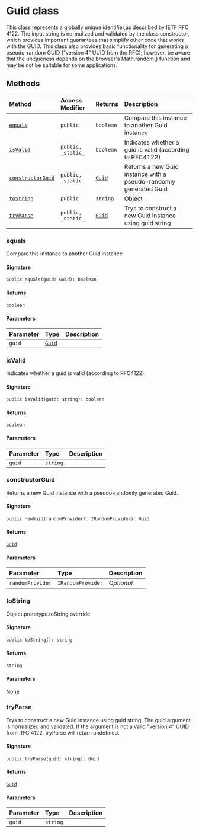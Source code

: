 # Guid class





This class represents a globally unique identifier,as described by 
IETF RFC 4122. The input string is normalized and validated by the class 
constructor, which provides important guarantees that simplify other code 
that works with the GUID. This class also provides basic functionality 
for generating a pseudo-random GUID ("version 4" UUID from the RFC); 
however, be aware that the uniqueness depends on the browser's 
Math.random() function and may be not be suitable for some applications. 







## Methods

| Method	   | Access Modifier | Returns	| Description|
|:-------------|:----|:-------|:-----------|
|[`equals`](#equals)     | `public` | `boolean` | Compare this instance to another Guid instance   |
|[`isValid`](#isvalid)     | `public, _static_` | `boolean` | Indicates whether a guid is valid (according to RFC4122) |
|[`constructorGuid`](#constructorguid)     | `public, _static_` | [`Guid`](guid.md) | Returns a new Guid instance with a pseudo-randomly generated Guid |
|[`toString`](#tostring)     | `public` | `string` | Object |
|[`tryParse`](#tryparse)     | `public, _static_` | [`Guid`](guid.md) | Trys to construct a new Guid instance using guid string |




### equals

Compare this instance to another Guid instance 


#### Signature
`public equals(guid: Guid): boolean`

#### Returns
`boolean`

#### Parameters


| Parameter	   | Type    | Description |
|:-------------|:---------------|:------------|
| `guid`    | [`Guid`](guid.md) |  |


### isValid

Indicates whether a guid is valid (according to RFC4122). 


#### Signature
`public isValid(guid: string): boolean`

#### Returns
`boolean`

#### Parameters


| Parameter	   | Type    | Description |
|:-------------|:---------------|:------------|
| `guid`    | `string` |  |


### constructorGuid

Returns a new Guid instance with a pseudo-randomly generated Guid. 


#### Signature
`public newGuid(randomProvider?: IRandomProvider): Guid`

#### Returns
[`Guid`](guid.md)

#### Parameters


| Parameter	   | Type    | Description |
|:-------------|:---------------|:------------|
| `randomProvider`    | `IRandomProvider` | _Optional._ |


### toString

Object.prototype.toString override 


#### Signature
`public toString(): string`

#### Returns
`string`

#### Parameters
None


### tryParse

Trys to construct a new Guid instance using guid string. The guid argument 
is normalized and validated. If the argument is not a valid "version 4" UUID from 
RFC 4122, tryParse will return undefined. 


#### Signature
`public tryParse(guid: string): Guid`

#### Returns
[`Guid`](guid.md)

#### Parameters


| Parameter	   | Type    | Description |
|:-------------|:---------------|:------------|
| `guid`    | `string` |  |

